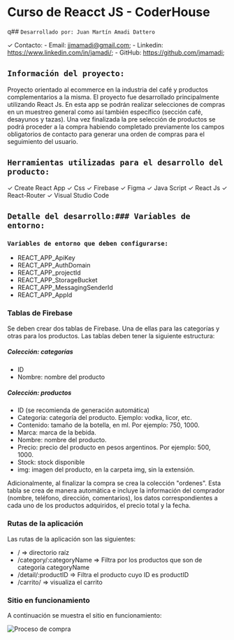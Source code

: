# Curso de Reacct JS - CoderHouse

q## `Desarrollado por: Juan Martín Amadi Dattero`

✓ Contacto:
    - Email: jjmamadi@gmail.com;
    - Linkedin: https://www.linkedin.com/in/jamadi/;
    - GitHub: https://github.com/jmamadi;

## `Información del proyecto:`

Proyecto orientado al ecommerce en la industria del café y productos complementarios a la misma. El proyecto fue desarrollado principalmente utilizando React Js. En esta app se podrán realizar selecciones de compras en un muestreo general como así también específico (sección café, desayunos y tazas). Una vez finalizada la pre selección de productos se podrá proceder a la compra habiendo completado previamente los campos obligatorios de contacto para generar una orden de compras para el seguimiento del usuario.

## `Herramientas utilizadas para el desarrollo del producto:`

✓ Create React App
✓ Css
✓ Firebase
✓ Figma
✓ Java Script
✓ React Js
✓ React-Router
✓ Visual Studio Code

## `Detalle del desarrollo:### Variables de entorno:`

### `Variables de entorno que deben configurarse:`

- REACT_APP_ApiKey
- REACT_APP_AuthDomain
- REACT_APP_projectId
- REACT_APP_StorageBucket
- REACT_APP_MessagingSenderId
- REACT_APP_AppId

### Tablas de Firebase

Se deben crear dos tablas de Firebase. Una de ellas para las categorías y otras para los productos. Las tablas deben tener la siguiente estructura:

##### Colección: categorías
- ID
- Nombre: nombre del producto

##### Colección: productos
- ID (se recomienda de generación automática)
- Categoria: categoría del producto. Ejemplo: vodka, licor, etc.
- Contenido: tamaño de la botella, en ml. Por ejemplo: 750, 1000.
- Marca: marca de la bebida.
- Nombre: nombre del producto.
- Precio: precio del producto en pesos argentinos. Por ejemplo: 500, 1000.
- Stock: stock disponible
- img: imagen del producto, en la carpeta img, sin la extensión.

Adicionalmente, al finalizar la compra se crea la colección "ordenes". Esta tabla se crea de manera automática e incluye la información del comprador (nombre, teléfono, dirección, comentarios), los datos correspondientes a cada uno de los productos adquiridos, el precio total y la fecha.

### Rutas de la aplicación

Las rutas de la aplicación son las siguientes:

- / => directorio raíz
- /category/:categoryName => Filtra por los productos que son de categoría categoryName
- /detail/:productID => Filtra el producto cuyo ID es productID
- /carrito/ => visualiza el carrito

### Sitio en funcionamiento

A continuación se muestra el sitio en funcionamiento:

![Proceso de compra](https://agiongrande.github.io/deautor-react/deautor/public/proceso.gif)